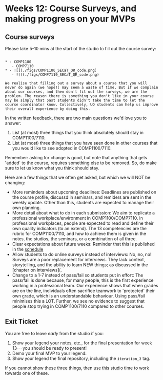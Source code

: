 # Weeks 12: Course Surveys, and making progress on your MVPs

## Course surveys

Please take 5-10 mins at the start of the studio to fill out the course survey:


````{list-table}

* - COMP1100
   - COMP7110
* - ![](./figs/COMP1100_SECaT_QR_code.png)
   - ![](./figs/COMP7110_SECaT_QR_code.png)
````

```{note}
We realise that filling out a survey about a course that you will never do again (we hope!) may seem a waste of time. But if we complain about our courses, and then don't fil out the surveys, we are the problem. The reason there is something you don't like in your course may be simply that past students didn't take the time to let the course coordinator know. Collectively, UQ students can help us improve their overall experience by doing this.
```

In the written feedback, there are two main questions we'd love you to answer:

1. List (at most) three things that you think absolutely should stay in COMP1100/7110.
2. List (at most) three things that you have seen done in other courses that you would like to see adopted in COMP1100/7110.

Remember: asking for change is good, but note that anything that gets 'added' to the course, requires something else to be removed. So, do make sure to let us know what you think should stay.

Here are a few things that we often get asked, but which we will NOT be changing:
* More reminders about upcoming deadlines: Deadlines are published on the course profile, discussd in seminars, and remiders are sent in the weekly update. Other than this, students are expected to manage their own planning.
* More detail about what to do in each submission: We aim to replicate a professional workplace/environment in COMP1100/COMP7110. In professional workplaces, people are expected to read and define their own quality indicators (to an extend). The 13 competencies are the rubric for COMP1100/7110, and how to achieve them is given in the notes, the studios, the seminars, or a combination of all three.
* Clear expectations about future weeks: Reminder that this is published in the [schedule](https://comp1100.github.io/intro.html#schedule)
* Allow students to do online surveys instead of interviews: No, no, no! Surveys are a poor replacement for interviews. They lack context, storytelling, and the ability to learn NEW things; as discussed in the [chapter on interviews](.
* Change to a 1-7 instead of pass/fail so students put in effort: The pass/fail is done because, for many people, this is the first experience working in a professional team. Our experience shows that when grades are on the line, individuals often sacrifice teamwork to 'protected' their own grade, which is an understandable behaviour. Using pass/fail minimises this a LOT. Further, we see no evidence to suggest that people stop trying in COMP1100/7110 compared to other courses.

## Exit Ticket

You are free to leave *early* from the studio if you:

1. Show your legend your notes, etc., for the final presentation for week 13---you should be ready to present!
2. Demo your final MVP to your legend.
3. Show your legend the final repository, including the `iteration_3` tag.

If you cannot show these three things, then use this studio time to work towards one of these.
